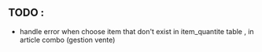 ## TODO : 
- handle error when choose item that don't exist in item_quantite table , in article combo (gestion vente)
